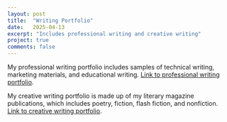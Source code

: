 ```yaml
---
layout: post
title:  "Writing Portfolio"
date:   2025-04-13
excerpt: "Includes professional writing and creative writing"
project: true
comments: false
---
```

My professional writing portfolio includes samples of technical writing, marketing materials, and educational writing. [Link to professional writing portfolio](https://drive.google.com/drive/folders/15WWH14w2mSQWKLXYxOK0Ke8BUU8ORc_b?usp=drive_link
).

My creative writing portfolio is made up of my literary magazine publications, which includes poetry, fiction, flash fiction, and nonfiction. [Link to creative writing portfolio](https://fracturescope.substack.com/).
